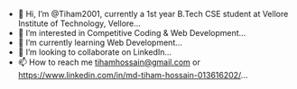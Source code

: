 - 👋 Hi, I’m @Tiham2001, currently a 1st year B.Tech CSE student at Vellore Institute of Technology, Vellore...
- 👀 I’m interested in Competitive Coding & Web Development...
- 🌱 I’m currently learning Web Development...
- 💞️ I’m looking to collaborate on LinkedIn...
- 📫 How to reach me tihamhossain@gmail.com or https://www.linkedin.com/in/md-tiham-hossain-013616202/...

<!---
Tiham2001/Tiham2001 is a ✨ special ✨ repository because its `README.md` (this file) appears on your GitHub profile.
You can click the Preview link to take a look at your changes.
--->
